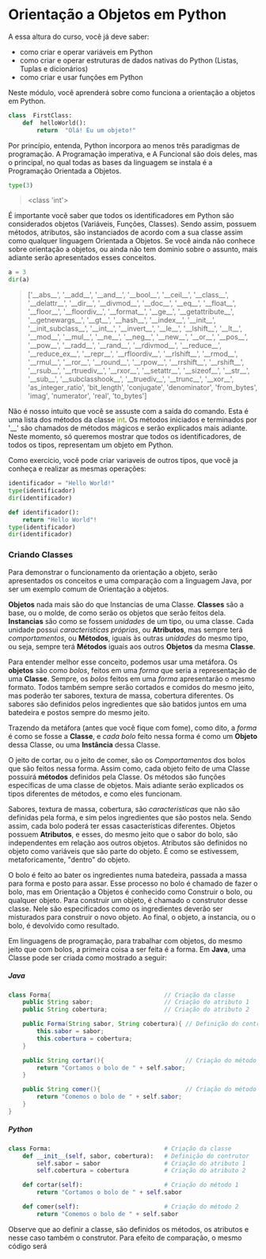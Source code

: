 # Orientação a Objetos em Python

A essa altura do curso, você já deve saber:
- como criar e operar variáveis em Python
- como criar e operar estruturas de dados nativas do Python (Listas, Tuplas e dicionários)
- como criar e usar funções em Python

Neste módulo, você aprenderá sobre como funciona a orientação a objetos em Python.

```python
class  FirstClass:
	def  helloWorld():
		return  "Olá! Eu um objeto!"
```
Por princípio, entenda, Python incorpora ao menos três paradigmas de programação. A Programação imperativa, e A Funcional são dois deles, mas o principal, no qual todas as bases da linguagem se instala é a Programação Orientada a Objetos.
```python
type(3)
```
> &lt;class 'int'&gt;

É importante você saber que todos os identificadores em Python são considerados objetos (Variáveis, Funções, Classes). Sendo assim, possuem métodos, atributos, são instanciados de acordo com a sua classe assim como qualquer linguagem Orientada a Objetos. Se você ainda não conhece sobre orientação a objetos, ou ainda não tem dominio sobre o assunto, mais adiante serão apresentados esses conceitos.

```python
a = 3
dir(a)
```
> ['\_\_abs\_\_', '\_\_add\_\_', '\_\_and\_\_', '\_\_bool\_\_', '\_\_ceil\_\_', '\_\_class\_\_', '\_\_delattr\_\_', '\_\_dir\_\_', '\_\_divmod\_\_', '\_\_doc\_\_', '\_\_eq\_\_', '\_\_float\_\_', '\_\_floor\_\_', '\_\_floordiv\_\_', '\_\_format\_\_', '\_\_ge\_\_', '\_\_getattribute\_\_', '\_\_getnewargs\_\_', '\_\_gt\_\_', '\_\_hash\_\_', '\_\_index\_\_', '\_\_init\_\_', '\_\_init_subclass\_\_', '\_\_int\_\_', '\_\_invert\_\_', '\_\_le\_\_', '\_\_lshift\_\_', '\_\_lt\_\_', '\_\_mod\_\_', '\_\_mul\_\_', '\_\_ne\_\_', '\_\_neg\_\_', '\_\_new\_\_', '\_\_or\_\_', '\_\_pos\_\_', '\_\_pow\_\_', '\_\_radd\_\_', '\_\_rand\_\_', '\_\_rdivmod\_\_', '\_\_reduce\_\_', '\_\_reduce_ex\_\_', '\_\_repr\_\_', '\_\_rfloordiv\_\_', '\_\_rlshift\_\_', '\_\_rmod\_\_', '\_\_rmul\_\_', '\_\_ror\_\_', '\_\_round\_\_', '\_\_rpow\_\_', '\_\_rrshift\_\_', '\_\_rshift\_\_', '\_\_rsub\_\_', '\_\_rtruediv\_\_', '\_\_rxor\_\_', '\_\_setattr\_\_', '\_\_sizeof\_\_', '\_\_str\_\_', '\_\_sub\_\_', '\_\_subclasshook\_\_', '\_\_truediv\_\_', '\_\_trunc\_\_', '\_\_xor\_\_', 'as_integer_ratio', 'bit_length', 'conjugate', 'denominator', 'from_bytes', 'imag', 'numerator', 'real', 'to_bytes']

Não é nosso intuito que você se assuste com a saída do comando. Esta é uma lista dos métodos da classe <span style="color:#690">int</span>. Os métodos iniciados e terminados por '\_\_' são chamados de métodos mágicos e serão explicados mais adiante. Neste momento, só queremos mostrar que todos os identificadores, de todos os tipos, representam um objeto em Python.

Como exercício, você pode criar variaveis de outros tipos, que você ja conheça e realizar as mesmas operações:
```python
identificador = "Hello World!"
type(identificador)
dir(identificador)
```
```python
def identificador():
	return "Hello World"!
type(identificador)
dir(identificador)
```

### Criando Classes
Para demonstrar o funcionamento da orientação a objeto, serão apresentados os conceitos e uma comparação com a linguagem Java, por ser um exemplo comum de Orientação a objetos.

**Objetos** nada mais são do que Instancias de uma Classe. **Classes** são a base, ou o molde, de como serão os objetos que serão feitos dela. **Instancias** são como se fossem _unidades_ de um tipo, ou uma classe. Cada unidade possui _caracteristicas próprias_, ou **Atributos**,  mas sempre terá _comportamentos_, ou **Métodos**,  iguais às outras _unidades_ do mesmo tipo, ou seja, sempre terá **Métodos** iguais aos outros **Objetos** da mesma **Classe**.

Para entender melhor esse conceito, podemos usar uma metáfora. Os **objetos** são como _bolos_, feitos em uma _forma_ que seria a representação de uma **Classe**. Sempre, os _bolos_ feitos em uma _forma_ apresentarão o mesmo formato. Todos também sempre serão cortados e comidos do mesmo jeito, mas poderão ter sabores, textura de massa, cobertura diferentes. Os sabores são definidos pelos ingredientes que são batidos juntos em uma batedeira e postos sempre do mesmo jeito.

<!-- Imagem do bolo e da forma -->

Trazendo da metáfora (antes que você fique com fome), como dito, a _forma_ é como se fosse a **Classe**, e _cada bolo_ feito nessa forma é como um **Objeto** dessa Classe, ou uma **Instância** dessa Classe. 

O jeito de cortar, ou o jeito de comer, são os _Comportamentos_ dos bolos que são feitos nessa forma. Assim como, cada objeto feito de uma Classe possuirá **métodos** definidos pela Classe. Os métodos são funções específicas de uma classe de objetos. Mais adiante serão explicados os tipos diferentes de métodos, e como eles funcionam.

Sabores, textura de massa, cobertura, são _caracteristicas_ que não são definidas pela forma, e sim pelos ingredientes que são postos nela. Sendo assim, cada bolo poderá ter essas casacterísticas diferentes. Objetos possuem **Atributos**, e esses, do mesmo jeito que o sabor do bolo, são independentes em relação aos outros objetos. Atributos são definidos no objeto como variáveis que são parte do objeto. É como se estivessem, metaforicamente, "dentro" do objeto.

O bolo é feito ao bater os ingredientes numa batedeira, passada a massa para forma e posto para assar. Esse processo no bolo é chamado de fazer o bolo, mas em Orientação a Objetos é conhecido como Construir o bolo, ou qualquer objeto. Para construir um objeto, é chamado o construtor desse classe. Nele são especificados como os ingredientes deverão ser misturados para construir o novo objeto. Ao final, o objeto, a instancia, ou o bolo, é devolvido como resultado.

Em linguagens de programação, para trabalhar com objetos, do mesmo jeito que com bolos, a primeira coisa a ser feita é a forma. Em **Java**, uma Classe pode ser criada como mostrado a seguir:

##### Java
```Java
class Forma{                                // Criação da classe
	public String sabor;                    // Criação do atributo 1
	public String cobertura;                // Criação do atributo 2

	public Forma(String sabor, String cobertura){ // Definição do contrutor
		this.sabor = sabor;
		this.cobertura = cobertura;
	}

	public String cortar(){                       // Criação do método 1
		return "Cortamos o bolo de " + self.sabor;
	}

	public String comer(){                        // Criação do método 2
		return "Comemos o bolo de " + self.sabor;
	}
}
```
##### Python
```python
class Forma:                                # Criação da classe
	def __init__(self, sabor, cobertura):   # Definição do contrutor
		self.sabor = sabor                  # Criação do atributo 1
		self.cobertura = cobertura          # Criação do atributo 2

	def cortar(self):                       # Criação do método 1
		return "Cortamos o bolo de " + self.sabor

	def comer(self):                        # Criação do método 2
		return "Comemos o bolo de " + self.sabor
```

Observe que ao definir a classe, são definidos os métodos, os atributos e nesse caso também o construtor. Para efeito de comparação, o mesmo código será 